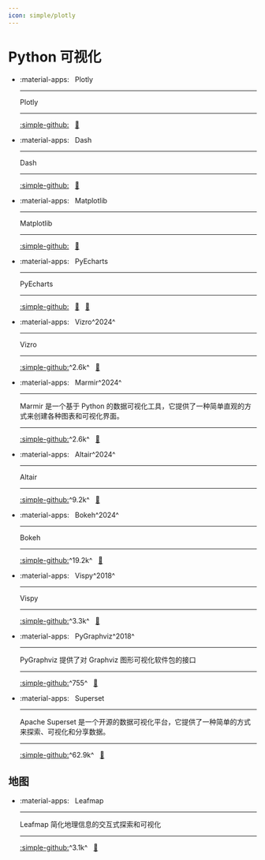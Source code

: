```yaml
---
icon: simple/plotly
---
```


# Python 可视化

<div class="grid cards" markdown>

- :material-apps: &nbsp; Plotly

    ---
    Plotly

    ---
    [:simple-github:](https://github.com/plotly/plotly.py) &nbsp;
    [:bookmark:](https://plotly.com/python)

- :material-apps: &nbsp; Dash

    ---
    Dash

    ---
    [:simple-github:](https://github.com/plotly/dash) &nbsp;
    [:bookmark:](https://dash.plotly.com)

- :material-apps: &nbsp; Matplotlib

    ---
    Matplotlib

    ---
    [:simple-github:](https://github.com/matplotlib/matplotlib) &nbsp;
    [:bookmark:](https://matplotlib.org/stable/users/index)

- :material-apps: &nbsp; PyEcharts

    ---
    PyEcharts

    ---
    [:simple-github:](https://github.com/pyecharts/pyecharts) &nbsp;
    [:bookmark:](https://pyecharts.org)  &nbsp;
    [:bookmark:](https://gallery.pyecharts.org)

- :material-apps: &nbsp; Vizro^2024^

    ---
    Vizro

    ---
    [:simple-github:](https://github.com/mckinsey/vizro)^2.6k^ &nbsp;
    [:bookmark:](https://vizro.readthedocs.io/en/stable)  &nbsp;

- :material-apps: &nbsp; Marmir^2024^

    ---
    Marmir 是一个基于 Python 的数据可视化工具，它提供了一种简单直观的方式来创建各种图表和可视化界面。

    ---
    [:simple-github:](https://github.com/mckinsey/vizro)^2.6k^ &nbsp;
    [:bookmark:](https://vizro.readthedocs.io/en/stable)  &nbsp;

- :material-apps: &nbsp; Altair^2024^

    ---
    Altair 

    ---
    [:simple-github:](https://github.com/vega/altair)^9.2k^ &nbsp;
    [:bookmark:](https://altair-viz.github.io)  &nbsp;
    
- :material-apps: &nbsp; Bokeh^2024^

    ---
    Bokeh 

    ---
    [:simple-github:](https://github.com/bokeh/bokeh)^19.2k^ &nbsp;
    [:bookmark:](https://docs.bokeh.org/en/latest/)  &nbsp;

- :material-apps: &nbsp; Vispy^2018^

    ---
    Vispy 

    ---
    [:simple-github:](https://github.com/vispy/vispy)^3.3k^ &nbsp;
    [:bookmark:](https://vispy.org/overview.html)  &nbsp;

- :material-apps: &nbsp; PyGraphviz^2018^

    ---
    PyGraphviz 提供了对 Graphviz 图形可视化软件包的接口

    ---
    [:simple-github:](https://github.com/pygraphviz/pygraphviz)^755^ &nbsp;
    [:bookmark:](https://pygraphviz.github.io/)  &nbsp;

- :material-apps: &nbsp; Superset

    ---
    Apache Superset 是一个开源的数据可视化平台，它提供了一种简单的方式来探索、可视化和分享数据。

    ---
    [:simple-github:](https://github.com/apache/superset)^62.9k^ &nbsp;
    [:bookmark:](https://superset.apache.org/docs/intro)  &nbsp;

</div>


## 地图


<div class="grid cards" markdown>

- :material-apps: &nbsp; Leafmap

    ---
    Leafmap 简化地理信息的交互式探索和可视化

    ---
    [:simple-github:](https://github.com/plotly/plotly.py)^3.1k^ &nbsp;
    [:bookmark:](https://leafmap.org)

</div>

